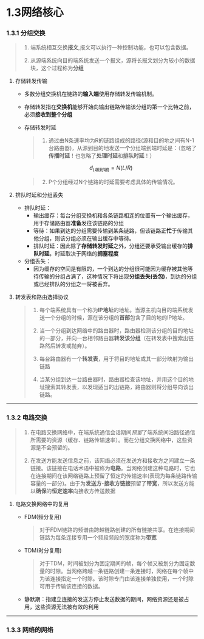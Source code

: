 # 1.3网络核心

### 1.3.1 分组交换

> 1. 端系统相互交换**报文**,报文可以执行一种控制功能，也可以包含数据。
>
> 2. 从源端系统向目的端系统发送一个报文，源将长报文划分为较小的数据块，这个过程称为**分组** 

1. 存储转发传输

   - 多数分组交换机在链路的**输入端**使用存储转发传输机制。

   - 存储转发指在**交换机**能够开始向输出链路传输该分组的第一个比特之前，必须**接收到整个分组**

   - 存储转发时延

     > 1. 通过由N条速率均为R的链路组成的路径(源和目的地之间有N-1台路由器)，从源到目的地发送**一个**分组端到端时延是：（忽略了**传播时延**！也忽略了**处理时延**和**排队时延**！）

     $$
     d_(端到端)=N(L/R)
     $$

     > 2. P个分组经过N个链路的时延需要考虑具体的传输情况。

     
   
2. 排队时延和分组丢失

   - 排队时延：
     - 输出缓存：每台分组交换机和各条链路相连的位置有一个输出缓存，用于存储路由器**准备**发往该链路的分组
     - 等待：如果到达的分组需要传输到某条链路，但该链路正**忙**于传输其他分组，则该分组必须在输出缓存中等待。
     - 排队时延：因此除了**存储转发时延**之外，分组还要承受输出缓存的**排队时延**，时延取决于网络的**拥塞程度**
   - 分组丢失：
     - 因为缓存的空间是有限的，一个到达的分组很可能因为缓存被其他等待传输的分组占满了，这种情况下将出现**分组丢失(丢包)**，到达的分组或已经排队的分组之一将被丢弃。

3. 转发表和路由选择协议

   > 1. 每个端系统具有一个称为**IP地址**的地址。当源主机向目的端系统发送一个分组的时候，源在该分组的**首部**包含了目的地的IP地址。
   >
   > 2. 当一个分组到达网络中的路由器时，路由器检测该分组的目的地址的一部分，并向一台相邻路由器**转发该分组**（在转发表中搜索出链路然后转发或抛弃）。
   >
   > 3. 每台路由器有一个**转发表**，用于将目的地址或其一部分映射为输出链路
   >
   > 4. 当某分组到达一台路由器时，路由器检查该地址，并用这个目的地址搜索其转发表，以发现适当的出链路，路由器则将分组导向该出链路。



****

### 1.3.2 电路交换

> 1. 在电路交换网络中，在端系统通信会话期间*预留*了端系统间沿路径通信所需要的资源（缓存、链路传输速率）。而在分组交换网络中，这些资源是不会预留的。
>
> 2. 在发送方能发送信息之前，该网络必须在发送方和接收方之间建立一条链接。该链接在电话术语中被称为**电路**。当网络创建这种电路时，它也在连接期间在该网络链路上预留了恒定的传输速率(表现为每条链路传输容量的一部分)。由于为**发送方-接收方链接**预留了**带宽**，所以发送方能以**确保**的**恒定速率**向接收方传送数据

1. 电路交换网络中的复用

   - FDM(频分复用)

     > 对于FDM链路的频谱由跨越链路创建的所有链接共享。在连接期间链路为每条连接专用一个频段频段的宽度称为**带宽**

   - TDM(时分复用)

     > 对于TDM，时间被划分为固定期间的帧，每个帧又被划分为固定数量的时隙。当网络跨越一条链路创建一条连接时，网络在每个帧中为该连接指定一个时隙。该时隙专门由该连接单独使用，一个时隙可用于传输该连接的数据。

   - 静默期：指建立连接的发送方停止发送数据的期间，网络资源还是被占用，这些资源无法被有效的利用



****

### 1.3.3 网络的网络

